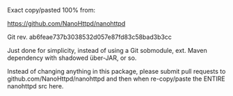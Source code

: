 
Exact copy/pasted 100% from:

https://github.com/NanoHttpd/nanohttpd

Git rev. ab6feae737b3038532d057e87fd83c58bad3b3cc

Just done for simplicity, instead of using a Git sobmodule, ext. Maven dependency with shadowed über-JAR, or so.

Instead of changing anything in this package, please submit pull requests to
github.com/NanoHttpd/nanohttpd and then when re-copy/paste the ENTIRE nanohttpd src here.
 
